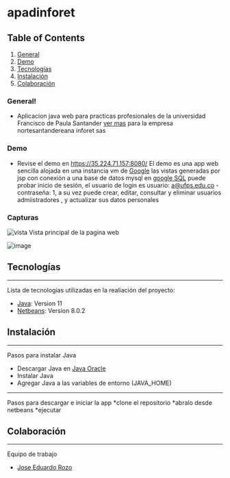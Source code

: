 # apadinforet



## Table of Contents
1. [General](#general)
2. [Demo](#demo)
3. [Tecnologías](#tecnologías)
4. [Instalación](#instalación)
5. [Colaboración](#colaboración)

### General!

* Aplicacion java web para practicas profesionales de la universidad Francisco de Paula Santander [ver mas](https://www.java.com/es/download/help/java_webstart_es.html) 
para la empresa nortesantandereana inforet sas

### Demo
* Revise el demo en https://35.224.71.157:8080/
El demo es una app web sencilla alojada en una instancia vm de [Google](https://cloud.google.com/compute) las vistas generadas por jsp con conexión a una base de
datos mysql en [google SQL](https://cloud.google.com/sql) puede probar inicio de sesión, el usuario de login es usuario: a@ufps.edu.co - contraseña: 1, a su vez 
puede crear, editar, consultar y eliminar usuarios admiistradores , y actualizar sus datos personales

### Capturas
![vista](https://user-images.githubusercontent.com/34385915/144354172-dece5af4-66be-4301-99f0-ce841bf60ad4.jpg)
Vista principal de la pagina web


![image](https://user-images.githubusercontent.com/34385915/140248261-c630f78e-6617-47d2-98dd-4dfc387faeae.png)


## Tecnologías
***
Lista de tecnologias utilizadas en la realiación del proyecto:
* [Java](https://www.oracle.com/java/technologies/downloads/): Version 11
* [Netbeans](https://netbeans.apache.org/download/index.html): Version 8.0.2


## Instalación
*** 
Pasos para instalar Java
* Descargar Java en [Java Oracle](https://www.oracle.com/java/technologies/downloads/)
* Instalar Java 
* Agregar Java a las variables de entorno (JAVA_HOME)

***
Pasos para descargar e iniciar la app
*clone el repositorio
*abralo desde netbeans
*ejecutar



## Colaboración
***
Equipo de trabajo
* [Jose Eduardo Rozo](https://github.com/joseedye)
